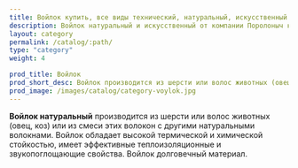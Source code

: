 ```yaml
---
title: Войлок купить, все виды технический, натуральный, искусственный.
description: Войлок натуральный и искусственный от компании Поролоныч купить на сайте с доставкой по Москве.
layout: category
permalink: /catalog/:path/
type: "category"
weight: 4

prod_title: Войлок
prod_short_desc: Войлок производится из шерсти или волос животных (овец, коз) или из смеси этих волокон с другими натуральными волокнами. Материал обладает высокой термической и химической стойкостью, имеет эффективные теплоизоляционные и звукопоглощающие свойства.
prod_image: /images/catalog/category-voylok.jpg
---
```


**Войлок натуральный** производится из шерсти или волос животных (овец, коз) или из смеси этих волокон с другими натуральными волокнами. Войлок обладает высокой термической и химической стойкостью, имеет эффективные теплоизоляционные и звукопоглощающие свойства. Войлок долговечный материал.